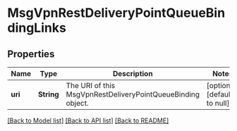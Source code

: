 # MsgVpnRestDeliveryPointQueueBindingLinks

## Properties
Name | Type | Description | Notes
------------ | ------------- | ------------- | -------------
**uri** | **String** | The URI of this MsgVpnRestDeliveryPointQueueBinding object. | [optional] [default to null]

[[Back to Model list]](../README.md#documentation-for-models) [[Back to API list]](../README.md#documentation-for-api-endpoints) [[Back to README]](../README.md)


